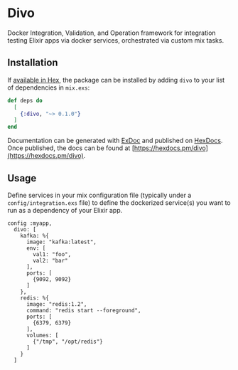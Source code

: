 # Divo

Docker Integration, Validation, and Operation framework for integration testing
Elixir apps via docker services, orchestrated via custom mix tasks.

## Installation

If [available in Hex](https://hex.pm/docs/publish), the package can be installed
by adding `divo` to your list of dependencies in `mix.exs`:

```elixir
def deps do
  [
    {:divo, "~> 0.1.0"}
  ]
end
```

Documentation can be generated with [ExDoc](https://github.com/elixir-lang/ex_doc)
and published on [HexDocs](https://hexdocs.pm). Once published, the docs can
be found at [https://hexdocs.pm/divo](https://hexdocs.pm/divo).

## Usage

Define services in your mix configuration file (typically under a `config/integration.exs` file)
to define the dockerized service(s) you want to run as a dependency of your Elixir app.

```
config :myapp,
  divo: [
    kafka: %{
      image: "kafka:latest",
      env: [
        val1: "foo",
        val2: "bar"
      ],
      ports: [
        {9092, 9092}
      ]
    },
    redis: %{
      image: "redis:1.2",
      command: "redis start --foreground",
      ports: [
        {6379, 6379}
      ],
      volumes: [
        {"/tmp", "/opt/redis"}
      ]
    }
  ]
```
